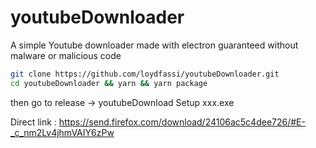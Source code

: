 # youtubeDownloader
A simple Youtube downloader made with electron guaranteed without malware or malicious code

```bash
git clone https://github.com/loydfassi/youtubeDownloader.git
cd youtubeDownloader && yarn && yarn package
```
then go to release -> youtubeDownload Setup xxx.exe

Direct link : https://send.firefox.com/download/24106ac5c4dee726/#E-_c_nm2Lv4jhmVAIY6zPw

